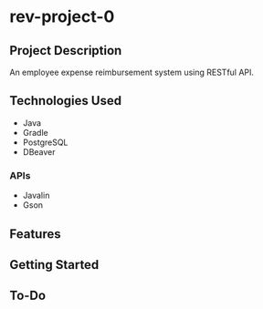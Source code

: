 # rev-project-0

## Project Description
An employee expense reimbursement system using RESTful API.

## Technologies Used
- Java
- Gradle
- PostgreSQL
- DBeaver
### APIs
- Javalin
- Gson

## Features

## Getting Started

## To-Do
